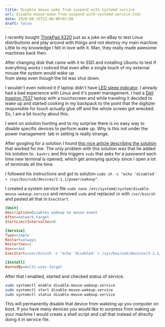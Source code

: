 ```yaml
---
title: Disable mouse wake from suspend with systemd service
url: disable-mouse-wake-from-suspend-with-systemd-service.html
date: 2020-08-15T12:00:00+02:00
draft: false
---
```


I recently bought [ThinkPad
X220](https://www.laptopmag.com/reviews/laptops/lenovo-thinkpad-x220) just as a
joke on eBay to test Linux distributions and play around with things and not
destroy my main machine. Little to my knowledge I felt in love with it.  Man,
they really made awesome machines back then.

After changing disk that came with it to SSD and installing Ubuntu to test if 
everything works I noticed that even after a single touch of my external mouse
the system would wake up from sleep even though the lid was shut down.

I wouldn't even noticed it if laptop didn't have [LED
sleep indicator](https://support.lenovo.com/lk/en/solutions/~/media/Images/ContentImages/p/pd025386_x1_status_03.ashx?w=426&h=262).
I already had a bad experience with Linux and it's power management. I had a
[Dell Inspiron 7537](https://www.pcmag.com/reviews/dell-inspiron-15-7537) laptop
with a touchscreen and while traveling it decided to wake up and started cooking
in my backpack to the point that the digitizer responsible for touch actually
glue off and the whole screen got wrecked. So, I am a bit touchy about this.

I went on solution hunting and to my surprise there is no easy way to disable
specific devices to perform wake up. Why is this not under the power management 
tab in setting is really strange.

After googling for a solution I found [this nice article describing the
solution](https://codetrips.com/2020/03/18/ubuntu-disable-mouse-wake-from-suspend/)
that worked for me. The only problem with this solution was that he added his
solution to `.bashrc` and this triggers `sudo` that asks for a password each
time new terminal is opened, which get annoying quickly since I open a lot of
terminals all the time.

I followed his instructions and got to solution `sudo sh -c "echo 'disabled' >
/sys/bus/usb/devices/2-1.1/power/wakeup"`.

I created a system service file `sudo nano
/etc/systemd/system/disable-mouse-wakeup.service` and removed `sudo` and
replaced `sh` with `/usr/bin/sh` and pasted all that in `ExecStart`.

```ini
[Unit]
Description=Disables wakeup on mouse event
After=network.target
StartLimitIntervalSec=0

[Service]
Type=simple
Restart=always
RestartSec=1
User=root
ExecStart=/usr/bin/sh -c "echo 'disabled' > /sys/bus/usb/devices/2-1.1/power/wakeup"

[Install]
WantedBy=multi-user.target
```

After that I enabled, started and checked status of service.

```sh
sudo systemctl enable disable-mouse-wakeup.service
sudo systemctl start disable-mouse-wakeup.service
sudo systemctl status disable-mouse-wakeup.service
```

This will permanently disable that device from wakeing up you computer on boot.
If you have many devices you would like to surpress from waking up your machine
I would create a shell script and call that instead of direclty doing it in
service file.

